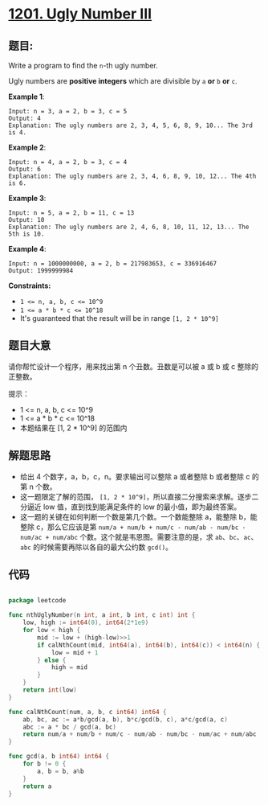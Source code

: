 # [1201. Ugly Number III](https://leetcode.com/problems/ugly-number-iii/)


## 题目:

Write a program to find the `n`-th ugly number.

Ugly numbers are **positive integers** which are divisible by `a` **or** `b` **or** `c`.

**Example 1**:

    Input: n = 3, a = 2, b = 3, c = 5
    Output: 4
    Explanation: The ugly numbers are 2, 3, 4, 5, 6, 8, 9, 10... The 3rd is 4.

**Example 2**:

    Input: n = 4, a = 2, b = 3, c = 4
    Output: 6
    Explanation: The ugly numbers are 2, 3, 4, 6, 8, 9, 10, 12... The 4th is 6.

**Example 3**:

    Input: n = 5, a = 2, b = 11, c = 13
    Output: 10
    Explanation: The ugly numbers are 2, 4, 6, 8, 10, 11, 12, 13... The 5th is 10.

**Example 4**:

    Input: n = 1000000000, a = 2, b = 217983653, c = 336916467
    Output: 1999999984

**Constraints:**

- `1 <= n, a, b, c <= 10^9`
- `1 <= a * b * c <= 10^18`
- It's guaranteed that the result will be in range `[1, 2 * 10^9]`


## 题目大意


请你帮忙设计一个程序，用来找出第 n 个丑数。丑数是可以被 a 或 b 或 c 整除的 正整数。


提示：

- 1 <= n, a, b, c <= 10^9
- 1 <= a * b * c <= 10^18
- 本题结果在 [1, 2 * 10^9] 的范围内

## 解题思路


- 给出 4 个数字，a，b，c，n。要求输出可以整除 a 或者整除 b 或者整除 c 的第 n 个数。
- 这一题限定了解的范围， `[1, 2 * 10^9]`，所以直接二分搜索来求解。逐步二分逼近 low 值，直到找到能满足条件的 low 的最小值，即为最终答案。
- 这一题的关键在如何判断一个数是第几个数。一个数能整除 a，能整除 b，能整除 c，那么它应该是第 `num/a + num/b + num/c - num/ab - num/bc - num/ac + num/abc` 个数。这个就是韦恩图。需要注意的是，求 `ab`、`bc`、`ac`、`abc` 的时候需要再除以各自的最大公约数 `gcd()`。


## 代码

```go

package leetcode

func nthUglyNumber(n int, a int, b int, c int) int {
	low, high := int64(0), int64(2*1e9)
	for low < high {
		mid := low + (high-low)>>1
		if calNthCount(mid, int64(a), int64(b), int64(c)) < int64(n) {
			low = mid + 1
		} else {
			high = mid
		}
	}
	return int(low)
}

func calNthCount(num, a, b, c int64) int64 {
	ab, bc, ac := a*b/gcd(a, b), b*c/gcd(b, c), a*c/gcd(a, c)
	abc := a * bc / gcd(a, bc)
	return num/a + num/b + num/c - num/ab - num/bc - num/ac + num/abc
}

func gcd(a, b int64) int64 {
	for b != 0 {
		a, b = b, a%b
	}
	return a
}

```